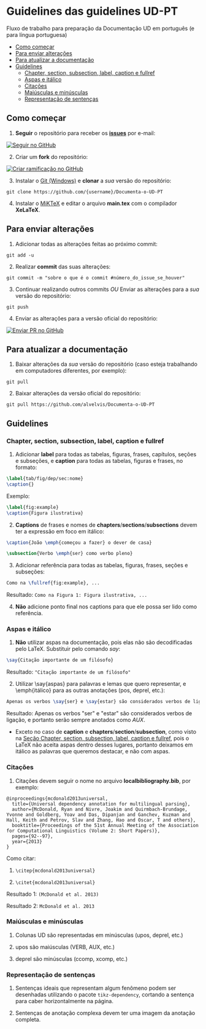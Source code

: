 # Guidelines das guidelines UD-PT

Fluxo de trabalho para preparação da Documentação UD em português (e para língua portuguesa)

* [Como começar](#como-começar)
* [Para enviar alterações](#para-enviar-alterações)
* [Para atualizar a documentação](#para-atualizar-a-documentação)
* [Guidelines](#guidelines)
    * [Chapter, section, subsection, label, caption e fullref](#chapter-section-subsection-label-caption-e-fullref)
    * [Aspas e itálico](#aspas-e-itálico)
    * [Citações](#citações)
    * [Maiúsculas e minúsculas](#maiúsculas-e-minúsculas)
    * [Representação de sentenças](#representação-de-sentenças)


## Como começar

1) **Seguir** o repositório para receber os [**issues**](https://github.com/alvelvis/Documenta-o-UD-PT/issues) por e-mail:

[![Seguir no GitHub](https://img.shields.io/github/watchers/alvelvis/Documenta-o-UD-PT.svg?style=social)](https://github.com/alvelvis/Documenta-o-UD-PT/watchers)

2) Criar um **fork** do repositório:

[![Criar ramificação no GitHub](https://img.shields.io/github/forks/alvelvis/Documenta-o-UD-PT.svg?style=social)](https://github.com/alvelvis/Documenta-o-UD-PT/fork)

3) Instalar o [Git (Windows)](https://git-scm.com/downloads) e **clonar** a *sua* versão do repositório:

```
git clone https://github.com/{username}/Documenta-o-UD-PT
```

4) Instalar o [MiKTeX](https://miktex.org/download) e editar o arquivo **main.tex** com o compilador **XeLaTeX**.

## Para enviar alterações

1) Adicionar todas as alterações feitas ao próximo commit:

```
git add -u
```

2) Realizar **commit** das suas alterações:

```
git commit -m "sobre o que é o commit #número_do_issue_se_houver"
```

3) Continuar realizando outros commits *OU* Enviar as alterações para a *sua* versão do repositório:

```
git push
```

4) Enviar as alterações para a versão oficial do repositório:

[![Enviar PR no GitHub](https://img.shields.io/github/issues-pr/alvelvis/Documenta-o-UD-PT.svg?style=social)](https://github.com/alvelvis/Documenta-o-UD-PT/pulls)

## Para atualizar a documentação

1) Baixar alterações da *sua* versão do repositório (caso esteja trabalhando em computadores diferentes, por exemplo):

```
git pull
```

2) Baixar alterações da versão oficial do repositório:

```
git pull https://github.com/alvelvis/Documenta-o-UD-PT
```

## Guidelines

### Chapter, section, subsection, label, caption e fullref

1) Adicionar **label** para todas as tabelas, figuras, frases, capítulos, seções e subseções, e **caption** para todas as tabelas, figuras e frases, no formato:

```LaTeX
\label{tab/fig/dep/sec:nome}
\caption{}
```

Exemplo:

```LaTeX
\label{fig:example}
\caption{Figura ilustrativa}
```

2) **Captions** de frases e nomes de **chapters**/**sections**/**subsections** devem ter a expressão em foco em itálico:

```LaTeX
\caption{João \emph{começou a fazer} o dever de casa}
```

```LaTeX
\subsection{Verbo \emph{ser} como verbo pleno}
```

3) Adicionar referência para todas as tabelas, figuras, frases, seções e subseções:

```LaTeX
Como na \fullref{fig:example}, ...
```

Resultado: `Como na Figura 1: Figura ilustrativa, ...`

4) **Não** adicione ponto final nos captions para que ele possa ser lido como referência.

### Aspas e itálico

1) **Não** utilizar aspas na documentação, pois elas não são decodificadas pelo LaTeX. Substituir pelo comando *say*:

```LaTeX
\say{Citação importante de um filósofo}
```

Resultado: `"Citação importante de um filósofo"`

2) Utilizar \say{aspas} para palavras e lemas que quero representar, e \emph{itálico} para as outras anotações (pos, deprel, etc.):

```LaTeX
Apenas os verbos \say{ser} e \say{estar} são considerados verbos de ligação, e portanto serão sempre anotados como \emph{AUX}.
```

Resultado: Apenas os verbos "ser" e "estar" são considerados verbos de ligação, e portanto serão sempre anotados como *AUX*.

- Exceto no caso de **caption** e **chapters**/**section**/**subsection**, como visto na [Seção Chapter, section, subsection, label, caption e fullref](#chapter-section-subsection-label-caption-e-fullref), pois o LaTeX não aceita aspas dentro desses lugares, portanto deixamos em itálico as palavras que queremos destacar, e não com aspas.

### Citações

1) Citações devem seguir o nome no arquivo **localbibliography.bib**, por exemplo:

```
@inproceedings{mcdonald2013universal,
  title={Universal dependency annotation for multilingual parsing},
  author={McDonald, Ryan and Nivre, Joakim and Quirmbach-Brundage, Yvonne and Goldberg, Yoav and Das, Dipanjan and Ganchev, Kuzman and Hall, Keith and Petrov, Slav and Zhang, Hao and Oscar, T and others},
  booktitle={Proceedings of the 51st Annual Meeting of the Association for Computational Linguistics (Volume 2: Short Papers)},
  pages={92--97},
  year={2013}
}
```

Como citar:

1) `\citep{mcdonald2013universal}`

2) `\citet{mcdonald2013universal}`

Resultado 1: `(McDonald et al. 2013)`

Resultado 2: `McDonald et al. 2013`

### Maiúsculas e minúsculas

1) Colunas UD são representadas em minúsculas (upos, deprel, etc.)

2) upos são maiúsculas (VERB, AUX, etc.)

3) deprel são minúsculas (ccomp, xcomp, etc.)

### Representação de sentenças

1) Sentenças ideais que representam algum fenômeno podem ser desenhadas utilizando o pacote `tikz-dependency`, cortando a sentença para caber horizontalmente na página.

2) Sentenças de anotação complexa devem ter uma imagem da anotação completa.
